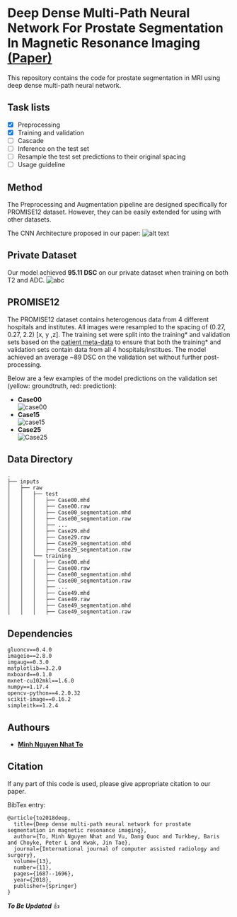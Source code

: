 # Deep Dense Multi-Path Neural Network For Prostate Segmentation In Magnetic Resonance Imaging [(Paper)](https://link.springer.com/article/10.1007/s11548-018-1841-4)
This repository contains the code for prostate segmentation in MRI using deep dense multi-path neural network. 

## Task lists
- [x] Preprocessing
- [x] Training and validation
- [ ] Cascade
- [ ] Inference on the test set
- [ ] Resample the test set predictions to their original spacing
- [ ] Usage guideline

## Method
The Preprocessing and Augmentation pipeline are designed specifically for PROMISE12 dataset. However, they can be easily extended for using with other datasets.

The CNN Architecture proposed in our paper:
![alt text](https://media.springernature.com/full/springer-static/image/art%3A10.1007%2Fs11548-018-1841-4/MediaObjects/11548_2018_1841_Fig2_HTML.png?as=webp)

## Private Dataset
Our model achieved **95.11 DSC** on our private dataset when training on both T2 and ADC. 
![abc](https://media.springernature.com/full/springer-static/image/art%3A10.1007%2Fs11548-018-1841-4/MediaObjects/11548_2018_1841_Fig3_HTML.jpg?as=webp "On private dataset")

## PROMISE12
The PROMISE12 dataset contains heterogenous data from 4 different hospitals and institutes. All images were resampled to the spacing of (0.27, 0.27, 2.2) [x, y ,z].
The training set were split into the training* and validation sets based on the [patient meta-data](https://github.com/minhto2802/3d-prostate-segmentation-mxnet/tree/master/src) to ensure that both the training* and validation sets contain data from all 4 hospitals/institues. The model achieved an average ~89 DSC on the validation set without further post-processing.

Below are a few examples of the model predictions on the validation set (yellow: groundtruth, red: prediction):
- **Case00**  
![case00](https://github.com/minhto2802/dense-multipath-nn-prostate-segmentation/blob/master/src/Case00.png)
- **Case15**  
![case15](https://github.com/minhto2802/dense-multipath-nn-prostate-segmentation/blob/master/src/Case15.png)
- **Case25**  
![Case25](https://github.com/minhto2802/dense-multipath-nn-prostate-segmentation/blob/master/src/Case26.png)

## Data Directory
```
.
├── inputs
│   ├── raw
│   │   ├── test
│   │   │   ├── Case00.mhd
│   │   │   ├── Case00.raw
│   │   │   ├── Case00_segmentation.mhd
│   │   │   ├── Case00_segmentation.raw
│   │   │   ├── ...
│   │   │   ├── Case29.mhd
│   │   │   ├── Case29.raw
│   │   │   ├── Case29_segmentation.mhd
│   │   │   ├── Case29_segmentation.raw
│   │   └── training
│   │   │   ├── Case00.mhd
│   │   │   ├── Case00.raw
│   │   │   ├── Case00_segmentation.mhd
│   │   │   ├── Case00_segmentation.raw
│   │   │   ├── ...
│   │   │   ├── Case49.mhd
│   │   │   ├── Case49.raw
│   │   │   ├── Case49_segmentation.mhd
│   │   │   ├── Case49_segmentation.raw
```

## Dependencies
```
gluoncv==0.4.0
imageio==2.8.0
imgaug==0.3.0
matplotlib==3.2.0
mxboard==0.1.0
mxnet-cu102mkl==1.6.0
numpy==1.17.4
opencv-python==4.2.0.32
scikit-image==0.16.2
simpleitk==1.2.4
```

## Authours
* [**Minh Nguyen Nhat To**](https://github.com/minhto2802)

## Citation
If any part of this code is used, please give appropriate citation to our paper.

BibTex entry:  
```
@article{to2018deep,
  title={Deep dense multi-path neural network for prostate segmentation in magnetic resonance imaging},
  author={To, Minh Nguyen Nhat and Vu, Dang Quoc and Turkbey, Baris and Choyke, Peter L and Kwak, Jin Tae},
  journal={International journal of computer assisted radiology and surgery},
  volume={13},
  number={11},
  pages={1687--1696},
  year={2018},
  publisher={Springer}
}
```

**_To Be Updated_** :+1:
